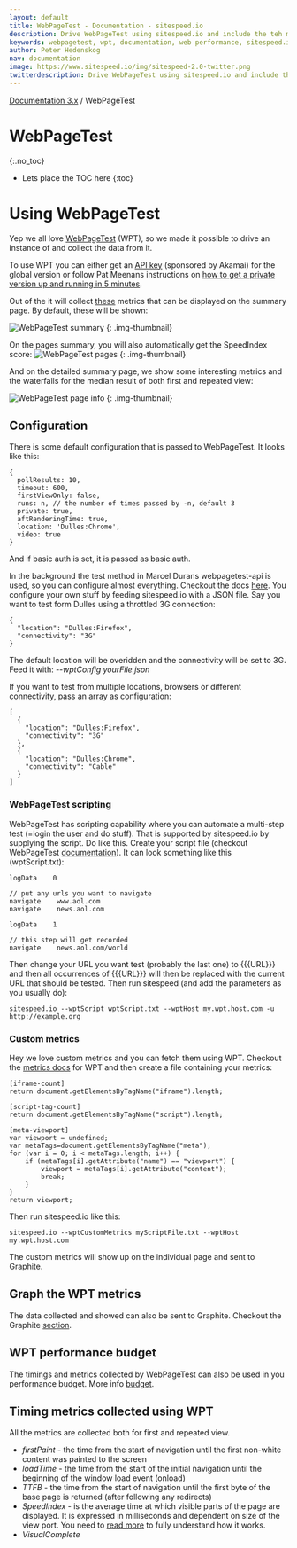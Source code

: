 ```yaml
---
layout: default
title: WebPageTest - Documentation - sitespeed.io
description: Drive WebPageTest using sitespeed.io and include the teh metrics in your sitespeed.io report.
keywords: webpagetest, wpt, documentation, web performance, sitespeed.io
author: Peter Hedenskog
nav: documentation
image: https://www.sitespeed.io/img/sitespeed-2.0-twitter.png
twitterdescription: Drive WebPageTest using sitespeed.io and include the teh metrics in your sitespeed.io report.
---
```

[Documentation 3.x]({{site.baseurl}}/documentation/) / WebPageTest

# WebPageTest
{:.no_toc}

* Lets place the TOC here
{:toc}

# Using WebPageTest
Yep we all love [WebPageTest](http://www.webpagetest.org) (WPT), so we made it possible to drive an instance of and collect the data from it.

To use WPT you can either get an [API key](http://www.webpagetest.org/getkey.php) (sponsored by Akamai) for the global version or follow Pat Meenans instructions on [how to get a private version up and running in 5 minutes](http://calendar.perfplanet.com/2014/webpagetest-private-instances-in-five-minutes/).

Out of the it will collect [these](https://github.com/sitespeedio/sitespeed.io/tree/master/lib/aggregators/webpagetest) metrics that can be displayed on the summary page. By default, these will be shown:

![WebPageTest summary]({{site.baseurl}}/img/wpt-summary.png)
{: .img-thumbnail}

On the pages summary, you will also automatically get the SpeedIndex score:
![WebPageTest pages]({{site.baseurl}}/img/wpt-pages.png)
{: .img-thumbnail}

And on the detailed summary page, we show some interesting metrics and the waterfalls
for the median result of both first and repeated view:

![WebPageTest page info]({{site.baseurl}}/img/wpt-detailed-page-info.png)
{: .img-thumbnail}

## Configuration
There is some default configuration that is passed to WebPageTest. It looks like this:

~~~
{
  pollResults: 10,
  timeout: 600,
  firstViewOnly: false,
  runs: n, // the number of times passed by -n, default 3
  private: true,
  aftRenderingTime: true,
  location: 'Dulles:Chrome',
  video: true
}
~~~

And if basic auth is set, it is passed as basic auth.


In the background the test method in Marcel Durans webpagetest-api is used, so you can configure almost everything. Checkout the docs [here](https://github.com/marcelduran/webpagetest-api#user-content-test-works-for-test-command-only). You configure your own stuff by feeding sitespeed.io with a JSON file. Say you want to test form Dulles using a throttled 3G connection:

~~~
{
  "location": "Dulles:Firefox",
  "connectivity": "3G"
}
~~~
The default location will be overidden and the connectivity will be set to 3G.
Feed it with: *--wptConfig yourFile.json*


If you want to test from multiple locations, browsers or different connectivity, pass an array as configuration:

~~~
[
  {
    "location": "Dulles:Firefox",
    "connectivity": "3G"
  },
  {
    "location": "Dulles:Chrome",
    "connectivity": "Cable"
  }
]
~~~

### WebPageTest scripting
WebPageTest has scripting capability where you can automate a multi-step test (=login the user and do stuff). That is supported by sitespeed.io by supplying the script. Do like this. Create your script file (checkout WebPageTest [documentation](https://sites.google.com/a/webpagetest.org/docs/using-webpagetest/scripting)). It can look something like this (wptScript.txt):

~~~
logData    0

// put any urls you want to navigate
navigate    www.aol.com
navigate    news.aol.com

logData    1

// this step will get recorded
navigate    news.aol.com/world
~~~

Then change your URL you want test (probably the last one) to \{\{\{URL\}\}\} and then all occurrences of &#123;&#123;&#123;URL&#125;&#125;&#125; will then be replaced with the current URL that should be tested.
Then run sitespeed (and add the parameters as you usually do):

~~~
sitespeed.io --wptScript wptScript.txt --wptHost my.wpt.host.com -u http://example.org
~~~


### Custom metrics
Hey we love custom metrics and you can fetch them using WPT. Checkout the [metrics docs](https://sites.google.com/a/webpagetest.org/docs/using-webpagetest/custom-metrics) for WPT and then create a file containing your metrics:

~~~
[iframe-count]
return document.getElementsByTagName("iframe").length;

[script-tag-count]
return document.getElementsByTagName("script").length;

[meta-viewport]
var viewport = undefined;
var metaTags=document.getElementsByTagName("meta");
for (var i = 0; i < metaTags.length; i++) {
    if (metaTags[i].getAttribute("name") == "viewport") {
        viewport = metaTags[i].getAttribute("content");
        break;
    }
}
return viewport;
~~~

Then run sitespeed.io like this:

~~~
sitespeed.io --wptCustomMetrics myScriptFile.txt --wptHost my.wpt.host.com
~~~

The custom metrics will show up on the individual page and sent to Graphite.

## Graph the WPT metrics
The data collected and showed can also be sent to Graphite. Checkout the Graphite [section](#graphite-full).

## WPT performance budget
The timings and metrics collected by WebPageTest can also be used in you performance budget. More info [budget](#budget).

## Timing metrics collected using WPT
All the metrics are collected both for first and repeated view.

* *firstPaint* - the time from the start of navigation until the first non-white content was painted to the screen
* *loadTime* - the time from the start of the initial navigation until the beginning of the window load event (onload)
* *TTFB* - the time from the start of navigation until the first byte of the base page is returned (after following any redirects)
* *SpeedIndex* - is the average time at which visible parts of the page are displayed. It is expressed in milliseconds and dependent on size of the view port. You need to [read more](https://sites.google.com/a/webpagetest.org/docs/using-webpagetest/metrics/speed-index) to fully understand how it works.
* *VisualComplete*
